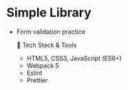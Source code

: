 # Simple Library

- Form validation practice

  🧱 Tech Stack & Tools<br>
  <ul>
    <li>HTML5, CSS3, JavaScript (ES6+)</li>

    <li>Webpack 5</li>

    <li>Eslint</li>

    <li>Prettier</li>
  </ul>
